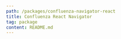 ```yaml
---
path: /packages/confluenza-navigator-react
title: Confluenza React Navigator
tag: package
content: README.md
---
```

